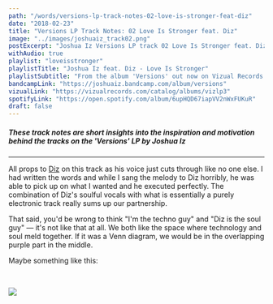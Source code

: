 ```yaml
---
path: "/words/versions-lp-track-notes-02-love-is-stronger-feat-diz"
date: "2018-02-23"
title: "Versions LP Track Notes: 02 Love Is Stronger feat. Diz"
image: "../images/joshuaiz_track02.png"
postExcerpt: "Joshua Iz Versions LP track 02 Love Is Stronger feat. Diz track notes."
withAudio: true
playlist: "loveisstronger"
playlistTitle: "Joshua Iz feat. Diz - Love Is Stronger"
playlistSubtitle: "From the album 'Versions' out now on Vizual Records."
bandcampLink: "https://joshuaiz.bandcamp.com/album/versions"
vizualLink: "https://vizualrecords.com/catalog/albums/vizlp3"
spotifyLink: "https://open.spotify.com/album/6upHQD67iapVV2nWxFUKuR"
draft: false
---
```


##### **These track notes are short insights into the inspiration and motivation behind the tracks on the 'Versions' LP by Joshua Iz**

---

All props to [Diz](https://twitter.com/dizjuardo) on this track as his voice just cuts through like no one else. I had written the words and while I sang the melody to Diz horribly, he was able to pick up on what I wanted and he executed perfectly. The combination of Diz's soulful vocals with what is essentially a purely electronic track really sums up our partnership. 

That said, you'd be wrong to think "I'm the techno guy" and "Diz is the soul guy" — it's not like that at all. We both like the space where technology and soul meld together. If it was a Venn diagram, we would be in the overlapping purple part in the middle.

Maybe something like this:

<br>

![](https://s3.amazonaws.com/joshuaizstatic/images/izanddiz_technosoul.png)

<br>
